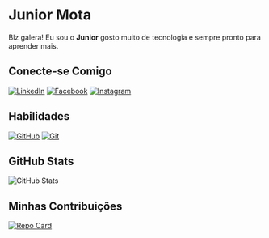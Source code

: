 # Junior Mota
Blz galera! Eu sou o **Junior** gosto muito de tecnologia e sempre pronto para aprender mais. 
## Conecte-se Comigo
[![LinkedIn](https://img.shields.io/badge/LinkedIn-ff1?style=for-the-badge&logo=linkedin&logoColor=000)](https://www.linkedin.com/in/luisjunior7722/)
[![Facebook](https://img.shields.io/badge/Facebook-ff1?style=for-the-badge&logo=facebook)](https://www.facebook.com/juniormota22)
[![Instagram](https://img.shields.io/badge/Instagram-ff1?style=for-the-badge&logo=instagram)](https://www.instagram.com/jrluis22)

## Habilidades
[![GitHub](https://img.shields.io/badge/GitHub-ff1?style=for-the-badge&logo=github&logoColor=000)](https://www.github.com/junior-mota)
[![Git](https://img.shields.io/badge/Git-ff1?style=for-the-badge&logo=git&logoColor=)](https://www.git-scm/doc)

## GitHub Stats
![GitHub Stats](https://github-readme-stats.vercel.app/api?username=junior-mota&theme=transparent&bg_color=ff1&border_color=30A3DC&show_icons=true&icon_color=30A3DC&title_color=E94D5F&text_color=000)
## Minhas Contribuições
[![Repo Card](https://github-readme-stats.vercel.app/api/pin/?username=junior-mota&repo=dio-lab-open-source&bg_color=ff1&border_color=30A3DC&show_icons=true&icon_color=30A3DC&title_color=E94D5F&text_color=000)](https://github.com/junior-mota/dio-lab-open-source)
